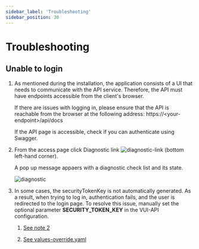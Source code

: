 ```yaml
---
sidebar_label: 'Troubleshooting'
sidebar_position: 30
---
```


# Troubleshooting

## Unable to login

1. As mentioned during the installation, the application consists of a UI that needs to communicate with the API service. Therefore, the API must have endpoints accessible from the client's browser.

   If there are issues with logging in, please ensure that the API is reachable from the browser at the following address: https://\<your-endpoint\>/api/docs

   If the API page is accessible, check if you can authenticate using Swagger.

2. From the access page click Diagnostic link ![diagnostic-link](./assets/screenshots/32_diagnostic_link.png) (bottom left-hand corner).

   A pop up message appaers with a diagnostic check list and its state.

   ![diagnostic](./assets/screenshots/33_diagnostic.png)

3. In some cases, the securityTokenKey is not automatically generated. As a result, when trying to log in, authentication fails, and the user is redirected to the login page.
To resolve this issue, manually set the optional parameter **SECURITY_TOKEN_KEY** in the VUI-API configuration.
   1. [See note 2](./getting-started/installation/configuration)

   2. [See values-override.yaml](https://github.com/seriohub/velero-helm/blob/688dba38e3573707c75898a0ba32a9c07e923117/values-override.yaml#L14)
